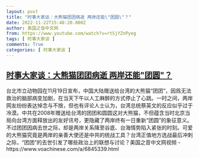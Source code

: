 ```yaml
---
layout: post
title: "时事大家谈：大熊猫团团病逝 两岸还能\"团圆\"？"
date: 2022-11-22T15:48:20.000Z
author: 美国之音中文网
from: https://www.youtube.com/watch?v=rtSjYZnPyeg
tags: [ 时事大家谈 ]
comments: True
categories: [ 时事大家谈 ]
---
```

<!--1669132100000-->
[时事大家谈：大熊猫团团病逝 两岸还能"团圆"？](https://www.youtube.com/watch?v=rtSjYZnPyeg)
------

<div>
台北市立动物园在11月19日宣布，中国大陆赠送给台湾的大熊猫“团团”，因爲无法救治的脑部病变加剧，在当天下午以人工麻醉的方式停止了心跳。一时之间，两岸网友纷纷表达悼念与不捨，但也有评论人士认为，台湾总统蔡英文的反应似乎过于冷漠。中共在2008年赠送给台湾的团团和圆圆这对大熊猫，不但蕴含当时北京当局向台湾方面释放出的友好讯号，更隐藏了两岸终有一日重新“团圆”的象征意义。不过团团因病去世之际，却是两岸关系降至谷底、台海情势陷入紧张的时刻。可爱的大熊猫究竟是两岸的亲善大使还是中共的统战工具？台湾正值地方选战最后冲刺之际，“团团”的去世引发了哪些政治上的联想与讨论？美国之音中文网视频 - https://www.voachinese.com/a/6845339.html
</div>
